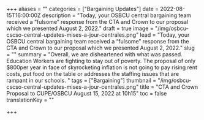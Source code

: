 +++
aliases = ""
categories = ["Bargaining Updates"]
date = 2022-08-15T16:00:00Z
description = "Today, your OSBCU central bargaining team received a “fulsome” response from the CTA and Crown to our proposal which we presented August 2, 2022."
draft = true
image = "/img/osbcu-cscso-central-updates-mises-a-jour-centrales.png"
lead = "Today, your OSBCU central bargaining team received a “fulsome” response from the CTA and Crown to our proposal which we presented August 2, 2022."
slug = ""
summary = "Overall, we are disheartened with what was passed. Education Workers are fighting to stay out of poverty. The proposal of only $800per year in face of skyrocketing inflation is not going to pay rising rent costs, put food on the table or addresses the staffing issues that are rampant in our schools. "
tags = ["Bargaining"]
thumbnail = "/img/osbcu-cscso-central-updates-mises-a-jour-centrales.png"
title = "CTA and Crown Proposal to CUPE/OSBCU August 15, 2022 at 10h15"
toc = false
translationKey = ""

+++
